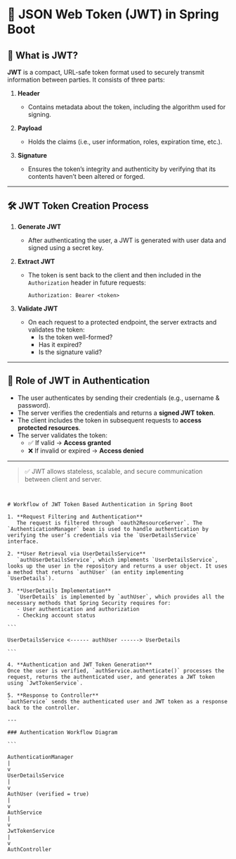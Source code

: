 # 📘 JSON Web Token (JWT) in Spring Boot

## 🔐 What is JWT?

**JWT** is a compact, URL-safe token format used to securely transmit information between parties. It consists of three parts:

1. **Header**
   - Contains metadata about the token, including the algorithm used for signing.

2. **Payload**
   - Holds the claims (i.e., user information, roles, expiration time, etc.).

3. **Signature**
   - Ensures the token’s integrity and authenticity by verifying that its contents haven’t been altered or forged.

---

## 🛠️ JWT Token Creation Process

1. **Generate JWT**
   - After authenticating the user, a JWT is generated with user data and signed using a secret key.

2. **Extract JWT**
   - The token is sent back to the client and then included in the `Authorization` header in future requests:  
     ```
     Authorization: Bearer <token>
     ```

3. **Validate JWT**
   - On each request to a protected endpoint, the server extracts and validates the token:
     - Is the token well-formed?
     - Has it expired?
     - Is the signature valid?

---

## 🎯 Role of JWT in Authentication

- The user authenticates by sending their credentials (e.g., username & password).
- The server verifies the credentials and returns a **signed JWT token**.
- The client includes the token in subsequent requests to **access protected resources**.
- The server validates the token:
  - ✅ If valid → **Access granted**
  - ❌ If invalid or expired → **Access denied**

---

> ✅ JWT allows stateless, scalable, and secure communication between client and server.
````


# Workflow of JWT Token Based Authentication in Spring Boot

1. **Request Filtering and Authentication**  
   The request is filtered through `oauth2ResourceServer`. The `AuthenticationManager` bean is used to handle authentication by verifying the user’s credentials via the `UserDetailsService` interface.

2. **User Retrieval via UserDetailsService**  
   `authUserDetailsService`, which implements `UserDetailsService`, looks up the user in the repository and returns a user object. It uses a method that returns `authUser` (an entity implementing `UserDetails`).

3. **UserDetails Implementation**  
   `UserDetails` is implemented by `authUser`, which provides all the necessary methods that Spring Security requires for:
   - User authentication and authorization
   - Checking account status

```

UserDetailsService <------ authUser ------> UserDetails

```

4. **Authentication and JWT Token Generation**  
Once the user is verified, `authService.authenticate()` processes the request, returns the authenticated user, and generates a JWT token using `JwtTokenService`.

5. **Response to Controller**  
`authService` sends the authenticated user and JWT token as a response back to the controller.

---

### Authentication Workflow Diagram

```

AuthenticationManager
|
v
UserDetailsService
|
v
AuthUser (verified = true)
|
v
AuthService
|
v
JwtTokenService
|
v
AuthController
